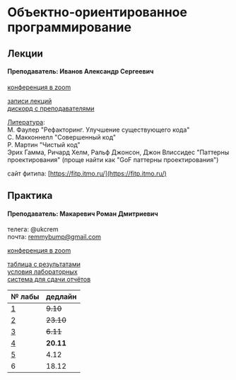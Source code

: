 # Объектно-ориентированное программирование

## Лекции

#### Преподаватель: Иванов Александр Сергеевич

[конференция в zoom](https://itmo.zoom.us/j/9151124949)

[записи лекций](https://yadi.sk/d/iGz5-Vunb5dKHA?w=1)  
[дискорд с преподавателями](https://discord.gg/gKdnQSS)

[Литература](https://drive.google.com/drive/folders/1q4x9Tc9THbZ3Y84ECoLom14fahGBEXjE):  
М. Фаулер "Рефакторинг. Улучшение существующего кода"   
С. Макконнелл "Совершенный код"   
Р. Мартин "Чистый код"   
Эрих Гамма, Ричард Хелм, Ральф Джонсон, Джон Влиссидес "Паттерны проектирования" \(проще найти как "GoF паттерны проектирования"\)

сайт фитипа: [https://fitp.itmo.ru/](https://fitp.itmo.ru/)

## Практика

#### Преподаватель: Макаревич Роман Дмитриевич

телега: @ukcrem  
почта: remmybump@gmail.com

[конференция в zoom](https://itmo.zoom.us/j/8545966049)

[таблица с результатами](https://docs.google.com/spreadsheets/d/1H75MoSvL-165x5aM-p26eFZcY57UYx0gPtOHhvpGYGw/edit#gid=1537782059)  
[условия лабораторных](https://drive.google.com/drive/folders/1-KTjB994_y5f6Es5lCE0y6L4tMRQhMq_)  
[система для сдачи отчётов](https://reports.artrey.ru/login/?next=/)

| № лабы | дедлайн |
| :--- | :--- |
| [1](https://drive.google.com/file/d/1Ix7LU9z4__JpJvw51dmfDKPZZBLytHwQ/view) | ~~9.10~~ |
| [2](https://drive.google.com/file/d/1ViC1FsIwxHTf246AyjHJj5EwtJbFWTAe/view) | ~~23.10~~ |
| [3](https://drive.google.com/file/d/1pGCHcygqaV9vym1HIrh8FbEeVCqDdUap/view) | ~~6.11~~ |
| [4](https://drive.google.com/file/d/1nxHyGmKlXNUQh5bV5D33lnXejEpXcVFn/view) | **20.11** |
| [5](https://drive.google.com/file/d/1MsF9qSQB_Zx_ISSFODS-3g_tx6FE6xnq/view) | 4.12 |
| 6 | 18.12 |

